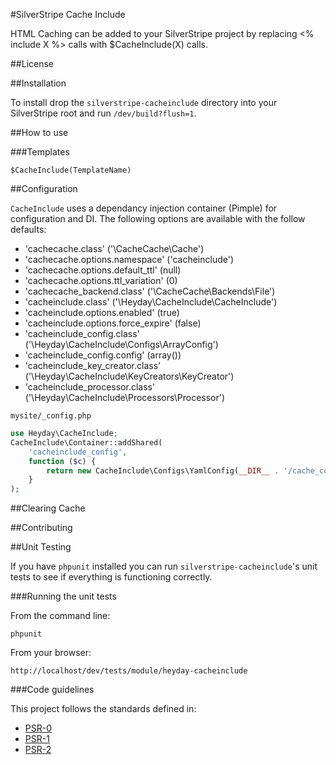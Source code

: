 #SilverStripe Cache Include

HTML Caching can be added to your SilverStripe project by replacing <% include X %> calls with $CacheInclude(X) calls.

##License


##Installation

To install drop the `silverstripe-cacheinclude` directory into your SilverStripe root and run `/dev/build?flush=1`.

##How to use

###Templates

    $CacheInclude(TemplateName)

##Configuration

`CacheInclude` uses a dependancy injection container (Pimple) for configuration and DI. The following options are available with the follow defaults:


* 'cachecache.class'                  ('\CacheCache\Cache')
* 'cachecache.options.namespace'      ('cacheinclude')
* 'cachecache.options.default_ttl'    (null)
* 'cachecache.options.ttl_variation'  (0)
* 'cachecache_backend.class'          ('\CacheCache\Backends\File')
* 'cacheinclude.class'                ('\Heyday\CacheInclude\CacheInclude')
* 'cacheinclude.options.enabled'      (true)
* 'cacheinclude.options.force_expire' (false)
* 'cacheinclude_config.class'         ('\Heyday\CacheInclude\Configs\ArrayConfig')
* 'cacheinclude_config.config'        (array())
* 'cacheinclude_key_creator.class'    ('\Heyday\CacheInclude\KeyCreators\KeyCreator')
* 'cacheinclude_processor.class'      ('\Heyday\CacheInclude\Processors\Processor')


`mysite/_config.php`

```php
use Heyday\CacheInclude;
CacheInclude\Container::addShared(
    'cacheinclude_config',
    function ($c) {
        return new CacheInclude\Configs\YamlConfig(__DIR__ . '/cache_config.yml');
    }
);
```



##Clearing Cache


##Contributing

##Unit Testing

If you have `phpunit` installed you can run `silverstripe-cacheinclude`'s unit tests to see if everything is functioning correctly.

###Running the unit tests

From the command line:
    
    phpunit


From your browser:

    http://localhost/dev/tests/module/heyday-cacheinclude

###Code guidelines

This project follows the standards defined in:

* [PSR-0](https://github.com/php-fig/fig-standards/blob/master/accepted/PSR-0.md)
* [PSR-1](https://github.com/php-fig/fig-standards/blob/master/accepted/PSR-1-basic-coding-standard.md)
* [PSR-2](https://github.com/php-fig/fig-standards/blob/master/accepted/PSR-2-coding-style-guide.md)
